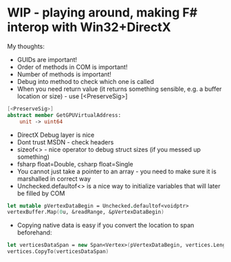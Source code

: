 # WIP - playing around, making F# interop with Win32+DirectX

My thoughts:
- GUIDs are important!
- Order of methods in COM is important!
- Number of methods is important!
- Debug into method to check which one is called
- When you need return value (it returns something sensible, e.g. a buffer  location or size) - use [\<PreserveSig\>]
```fsharp
[<PreserveSig>]
abstract member GetGPUVirtualAddress:
    unit -> uint64
```
- DirectX Debug layer is nice
- Dont trust MSDN - check headers
- sizeof<> - nice operator to debug struct sizes (if you messed up something)
- fsharp float=Double, csharp float=Single
- You cannot just take a pointer to an array - you need to make sure it is marshalled in correct way
- Unchecked.defaultof<> is a nice way to initialize variables that will later be filled by COM
```fsharp
let mutable pVertexDataBegin = Unchecked.defaultof<voidptr>
vertexBuffer.Map(0u, &readRange, &pVertexDataBegin)
```
- Copying native data is easy if you convert the location to span beforehand:
```fsharp
let verticesDataSpan = new Span<Vertex>(pVertexDataBegin, vertices.Length)
vertices.CopyTo(verticesDataSpan)
```